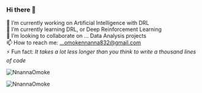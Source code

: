 ### Hi there 👋


🔭 I’m currently working on Artificial Intelligence with DRL <br>
🌱 I’m currently learning DRL, or Deep Reinforcement Learning <br>
👯 I’m looking to collaborate on ... Data Analysis projects <br>
📫 How to reach me: ...omokennanna832@gmail.com <br>
⚡ Fun fact: *It takes a lot less longer than you think to write a thousand lines of code* 

<p><img align="center" src="https://github-readme-stats.vercel.app/api/top-langs?username=NnannaOmoke&show_icons=true&locale=en" alt="NnannaOmoke" /></p>
<p><img align="center" src="https://github-readme-streak-stats.herokuapp.com/?user=NnannaOmoke&" alt="NnannaOmoke" /></p>
